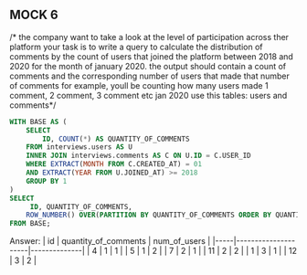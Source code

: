 ## MOCK 6
/*
the company want to take a look at the level of participation across ther platform
your task is to write a query to calculate the distribution of comments by the count of users that joined the platform between 2018 and 2020
for the month of january 2020. the output should contain a count of comments and the corresponding number of users that made that number 
of comments
for example, youll be counting how many users made 1 comment, 2 comment, 3 comment etc jan 2020
use this tables: users and comments*/
````SQL
WITH BASE AS (
	SELECT 
		ID, COUNT(*) AS QUANTITY_OF_COMMENTS
	FROM interviews.users AS U 
	INNER JOIN interviews.comments AS C ON U.ID = C.USER_ID
	WHERE EXTRACT(MONTH FROM C.CREATED_AT) = 01 
	AND EXTRACT(YEAR FROM U.JOINED_AT) >= 2018
	GROUP BY 1
)
SELECT
	 ID, QUANTITY_OF_COMMENTS,
	ROW_NUMBER() OVER(PARTITION BY QUANTITY_OF_COMMENTS ORDER BY QUANTITY_OF_COMMENTS) AS NUM_OF_USERS
FROM BASE;
````
Answer: 
| id  | quantity_of_comments | num_of_users |
|-----|---------------------|--------------|
| 4   | 1                   | 1            |
| 5   | 1                   | 2            |
| 7   | 2                   | 1            |
| 11  | 2                   | 2            |
| 1   | 3                   | 1            |
| 12  | 3                   | 2            |



